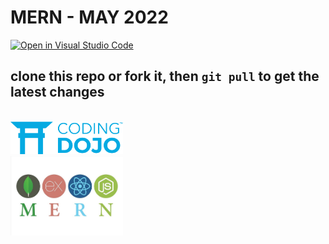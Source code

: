 # MERN - MAY 2022

[![Open in Visual Studio Code](https://img.shields.io/badge/open%20in%20vscode-blue??style=for-the-badge&logo=visualstudiocode)](https://open.vscode.dev/jupiterorbita/MERN_MAY_2022)
<!-- [![Open in Visual Studio Code](https://img.shields.io/badge/open%20in%20vscode-blue?style=flat-square&logo=visualstudiocode)](https://open.vscode.dev/jupiterorbita/MERN_MAY_2022) -->
<!-- [![Open in Visual Studio Code](https://open.vscode.dev/badges/open-in-vscode.svg)](https://open.vscode.dev/jupiterorbita/MERN_MAY_2022) -->

## clone this repo or fork it, then `git pull` to get the latest changes

<br/>

<img src="https://raw.githubusercontent.com/jupiterorbita/git_assets/master/CD_Horizontal_Logo_Blue.png" alt="Coding Dojo Logo" width="180">

<br/>

<img src="https://raw.githubusercontent.com/jupiterorbita/git_assets/master/MERN-logo-white.jpg" alt="Mern logo" width="180">